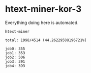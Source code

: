 # htext-miner-kor-3

Everything doing here is automated.

```
htext-miner

total: 1998/4514 (44.26229508196721%)

job0: 355
job1: 353
job2: 506
job3: 391
job4: 393
```